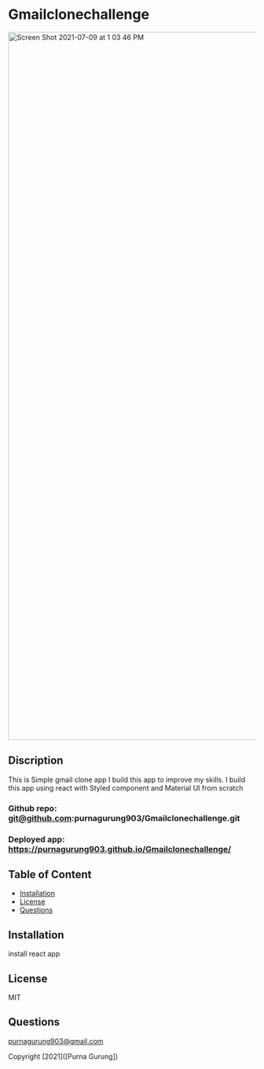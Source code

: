 # Gmailclonechallenge

<img width="1440" alt="Screen Shot 2021-07-09 at 1 03 46 PM" src="https://user-images.githubusercontent.com/69695368/125114717-546d8500-e0b8-11eb-8ae0-a8198e21886f.png">


## Discription
 This is Simple gmail clone app I build this app to improve my skills. I build this app using react with Styled component and Material UI from scratch

 ### Github repo: git@github.com:purnagurung903/Gmailclonechallenge.git

 ### Deployed app: https://purnagurung903.github.io/Gmailclonechallenge/

 ## Table of Content

* [Installation](#installation)
* [License](#license)
* [Questions](#Questions)

## Installation

install react app


## License
  MIT

## Questions
purnagurung903@gmail.com

Copyright [2021]([Purna Gurung])


  